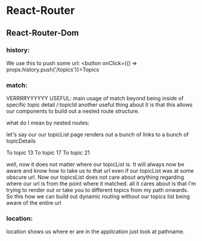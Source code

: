 # React-Router

## React-Router-Dom

### history:

We use this to push some url: <button onClick={() => props.history.push('/topics')}>Topics</button>

### match:

VERRRRYYYYYY USEFUL: main usage of match beyond being inside of specific topic detail /:topicId another useful thing about it is that this allows our components to build out a nested route structure.

what do I mean by nested routes:

let's say our our topicList page renders out a bunch of links to a bunch of topicDetails 

<Link to={`${props.match.url}/13`}>To topic 13</Link>
<Link to={`${props.match.url}/17`}>To topic 17</Link>
<Link to={`${props.match.url}/121`}>To topic 21</Link>

well, now it does not matter where our topicList is. It will always now be aware and know how to take us to that url even if our topicList was at some obscure url. Now our topicsList does not care about anything regarding where our url is from the point where it matched. all it cares about is that I'm trying to render out or take you to different topics from my path onwards. So this how we can build out dynamic routing without our topics list being aware of the entire url

### location:

location shows us where er are in the application just look at pathname.

